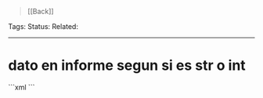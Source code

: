 > [[Back]]

Tags: 
Status: 
Related: 

___

# dato en informe segun si es str o int

<td name="day_amount"  
    class="text-end">  
    <t t-if="isinstance(day_amount, str)">  
        <t t-esc="day_amount"/>  
    </t>  
    <t t-else="">  
        <t t-esc="day_amount" t-options="{'widget': 'float', 'precision': 2}"/>  
    </t>  
</td>
```xml
<td name="day_amount"  
    class="text-end">  
    <t t-if="isinstance(day_amount, str)">  
        <t t-esc="day_amount"/>  
    </t>  
    <t t-else="">  
        <t t-esc="day_amount" t-options="{'widget': 'float', 'precision': 2}"/>  
    </t>  
</td>
```